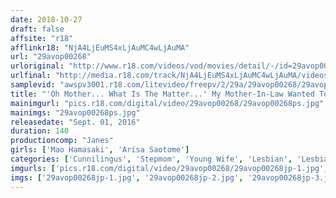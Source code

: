 ```yaml
---
date: 2018-10-27
draft: false
affsite: "r18"
afflinkr18: "NjA4LjEuMS4xLjAuMC4wLjAuMA"
url: "29avop00268"
urloriginal: "http://www.r18.com/videos/vod/movies/detail/-/id=29avop00268"
urlfinal: "http://media.r18.com/track/NjA4LjEuMS4xLjAuMC4wLjAuMA/videos/vod/movies/detail/-/id=29avop00268"
samplevid: "awspv3001.r18.com/litevideo/freepv/2/29a/29avop00268/29avop00268_dmb_w.mp4"
title: "'Oh Mother... What Is The Matter...' My Mother-In-Law Wanted To Get Some Lesbian Sex Unexpectedly From Me Before I Knew It, I Was Sucking On Her Strap On Dildo!!"
mainimgurl: "pics.r18.com/digital/video/29avop00268/29avop00268ps.jpg"
mainimgs: "29avop00268ps.jpg"
releasedate: "Sept. 01, 2016"
duration: 140
productioncomp: "Janes"
girls: ['Mao Hamasaki', 'Arisa Saotome']
categories: ['Cunnilingus', 'Stepmom', 'Young Wife', 'Lesbian', 'Lesbian Kissing', 'Hi-Def', 'AV OPEN 2016 Stories & Documentaries Division']
imgurls: ['pics.r18.com/digital/video/29avop00268/29avop00268jp-1.jpg', 'pics.r18.com/digital/video/29avop00268/29avop00268jp-2.jpg', 'pics.r18.com/digital/video/29avop00268/29avop00268jp-3.jpg', 'pics.r18.com/digital/video/29avop00268/29avop00268jp-4.jpg', 'pics.r18.com/digital/video/29avop00268/29avop00268jp-5.jpg', 'pics.r18.com/digital/video/29avop00268/29avop00268jp-6.jpg', 'pics.r18.com/digital/video/29avop00268/29avop00268jp-7.jpg', 'pics.r18.com/digital/video/29avop00268/29avop00268jp-8.jpg', 'pics.r18.com/digital/video/29avop00268/29avop00268jp-9.jpg', 'pics.r18.com/digital/video/29avop00268/29avop00268jp-10.jpg', 'pics.r18.com/digital/video/29avop00268/29avop00268jp-11.jpg', 'pics.r18.com/digital/video/29avop00268/29avop00268jp-12.jpg', 'pics.r18.com/digital/video/29avop00268/29avop00268jp-13.jpg', 'pics.r18.com/digital/video/29avop00268/29avop00268jp-14.jpg', 'pics.r18.com/digital/video/29avop00268/29avop00268jp-15.jpg', 'pics.r18.com/digital/video/29avop00268/29avop00268jp-16.jpg', 'pics.r18.com/digital/video/29avop00268/29avop00268jp-17.jpg', 'pics.r18.com/digital/video/29avop00268/29avop00268jp-18.jpg', 'pics.r18.com/digital/video/29avop00268/29avop00268jp-19.jpg', 'pics.r18.com/digital/video/29avop00268/29avop00268jp-20.jpg']
imgs: ['29avop00268jp-1.jpg', '29avop00268jp-2.jpg', '29avop00268jp-3.jpg', '29avop00268jp-4.jpg', '29avop00268jp-5.jpg', '29avop00268jp-6.jpg', '29avop00268jp-7.jpg', '29avop00268jp-8.jpg', '29avop00268jp-9.jpg', '29avop00268jp-10.jpg', '29avop00268jp-11.jpg', '29avop00268jp-12.jpg', '29avop00268jp-13.jpg', '29avop00268jp-14.jpg', '29avop00268jp-15.jpg', '29avop00268jp-16.jpg', '29avop00268jp-17.jpg', '29avop00268jp-18.jpg', '29avop00268jp-19.jpg', '29avop00268jp-20.jpg']
---
```

